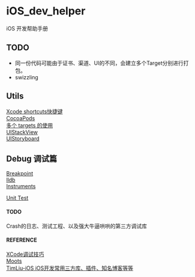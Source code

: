 # iOS_dev_helper
iOS 开发帮助手册

## TODO
- 同一份代码可能由于证书、渠道、UI的不同，会建立多个Target分别进行打包。  
- swizzling

## Utils
[Xcode shortcuts快捷键](contents/xcode_shortcuts.md)  
[CocoaPods](contents/cocoapods.md)  
[多个 targets 的使用](contents/targets_manage.md)  
[UIStackView](contents/uistackview.md)  
[UIStoryboard](contents/uistoryboard.md)   

## Debug 调试篇
[Breakpoint](contents/debug_breakpoint.md)  
[lldb](contents/debug_lldb.md)  
[Instruments](contents/debug_instruments.md)

[Unit Test](contents/unit_test.md)

#### TODO
Crash的日志、测试工程、以及强大牛逼哄哄的第三方调试库

#### REFERENCE
[XCode调试技巧](https://segmentfault.com/a/1190000002941622)  
[Moots](https://github.com/huangboju/Moots)  
[TimLiu-iOS iOS开发常用三方库、插件、知名博客等等](https://github.com/Tim9Liu9/TimLiu-iOS)  
